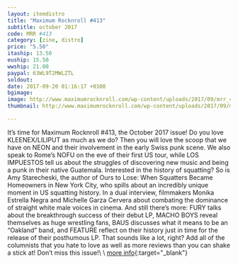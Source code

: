 ```yaml
---
layout: itemdistro
title: "Maximum Rocknroll #413"
subtitle: october 2017
code: MRR #413
category: [zine, distro]
price: "5.50"
itaship: 13.50
euship: 15.50
wwship: 21.00
paypal: 63WL9T2MWLZTL
soldout:
date: 2017-09-20 01:16:17 +0100
bgimage:
image: http://www.maximumrocknroll.com/wp-content/uploads/2017/09/mrr_413_cvr.jpg
thumbnail: http://www.maximumrocknroll.com/wp-content/uploads/2017/09/mrr_413_cvr.jpg

---
```


It’s time for Maximum Rocknroll #413, the October 2017 issue! Do you love KLEENEX/LILIPUT as much as we do? Then you will love the scoop that we have on NEON and their involvement in the early Swiss punk scene. We also speak to Rome’s NOFU on the eve of their first US tour, while LOS IMPUESTOS tell us about the struggles of discovering new music and being a punk in their native Guatemala. Interested in the history of squatting? So is Amy Starecheski, the author of Ours to Lose: When Squatters Became Homeowners in New York City, who spills about an incredibly unique moment in US squatting history. In a dual interview, filmmakers Monika Estrella Negra and Michelle Garza Cervera about combating the dominance of straight white male voices in cinema. And still there’s more: FURY talks about the breakthrough success of their debut LP, MACHO BOYS reveal themselves as huge wrestling fans, BAUS discusses what it means to be an “Oakland” band, and FEATURE reflect on their history just in time for the release of their posthumous LP. That sounds like a lot, right? Add all of the columnists that you hate to love as well as more reviews than you can shake a stick at! Don’t miss this issue!\\
\\
[more info](http://www.maximumrocknroll.com){:target="_blank"}